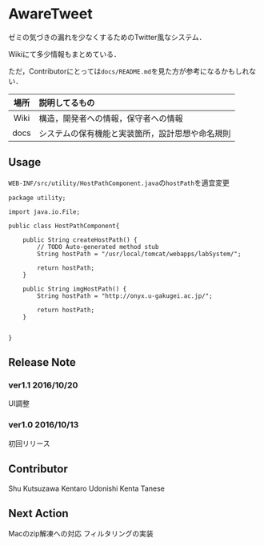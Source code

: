 AwareTweet
===============

ゼミの気づきの漏れを少なくするためのTwitter風なシステム．

Wikiにて多少情報もまとめている．

ただ，Contributorにとっては`docs/README.md`を見た方が参考になるかもしれない．

|場所|説明してるもの|
|:---:|:---|
|Wiki|構造，開発者への情報，保守者への情報|
|docs|システムの保有機能と実装箇所，設計思想や命名規則|

## Usage
`WEB-INF/src/utility/HostPathComponent.java`の`hostPath`を適宜変更

```
package utility;

import java.io.File;

public class HostPathComponent{

	public String createHostPath() {
		// TODO Auto-generated method stub
		String hostPath = "/usr/local/tomcat/webapps/labSystem/";

		return hostPath;
	}

	public String imgHostPath() {
		String hostPath = "http://onyx.u-gakugei.ac.jp/";

		return hostPath;
	}


}
```

## Release Note

### ver1.1 2016/10/20
UI調整

### ver1.0 2016/10/13
初回リリース

## Contributor
Shu Kutsuzawa
Kentaro Udonishi
Kenta Tanese

## Next Action
Macのzip解凍への対応
フィルタリングの実装
